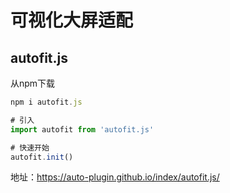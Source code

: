 # 可视化大屏适配

## autofit.js

从npm下载

```js
npm i autofit.js

# 引入
import autofit from 'autofit.js'

# 快速开始
autofit.init()

```

地址：https://auto-plugin.github.io/index/autofit.js/

